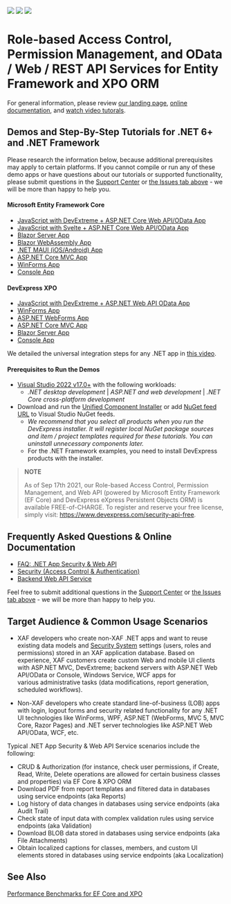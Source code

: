 <!-- default badges list -->
![](https://img.shields.io/endpoint?url=https://codecentral.devexpress.com/api/v1/VersionRange/128594809/23.1.1%2B)
[![](https://img.shields.io/badge/Open_in_DevExpress_Support_Center-FF7200?style=flat-square&logo=DevExpress&logoColor=white)](https://supportcenter.devexpress.com/ticket/details/E4908)
[![](https://img.shields.io/badge/📖_How_to_use_DevExpress_Examples-e9f6fc?style=flat-square)](https://docs.devexpress.com/GeneralInformation/403183)
<!-- default badges end -->

# Role-based Access Control, Permission Management, and OData / Web / REST API Services for Entity Framework and XPO ORM

For general information, please review [our landing page](https://www.devexpress.com/products/net/application_framework/security.xml), [online documentation](https://docs.devexpress.com/eXpressAppFramework/403394/backend-web-api-service), and [watch video tutorals](https://www.youtube.com/playlist?list=PL8h4jt35t1wiM1IOux04-8DiofuMEB33G).

## Demos and Step-By-Step Tutorials for .NET 6+ and .NET Framework
Please research the information below, because additional prerequisites may apply to certain platforms. If you cannot compile or run any of these demo apps or have questions about our tutorials or supported functionality, please submit questions in the [Support Center](https://www.devexpress.com/ask) or [the Issues tab above](https://github.com/DevExpress-Examples/XAF_how-to-use-the-integrated-mode-of-the-security-system-in-non-xaf-applications-e4908/issues) - we will be more than happy to help you.

#### Microsoft Entity Framework Core
- [JavaScript with DevExtreme + ASP.NET Core Web API/OData App](/EFCore/ASP.NetCore/DevExtreme.OData)
- [JavaScript with Svelte + ASP.NET Core Web API/OData App](https://github.com/oliversturm/demo-dx-webapi-js/tree/stage-4)
- [Blazor Server App](/EFCore/ASP.NetCore/Blazor.ServerSide)
- [Blazor WebAssembly App](/EFCore/ASP.NetCore/Blazor.WebAssembly)
- [.NET MAUI (iOS/Android) App](/EFCore/MAUI)
- [ASP.NET Core MVC App](/EFCore/ASP.NetCore/MVC)
- [WinForms App](/EFCore/WinForms)
- [Console App](/EFCore/Console)

#### DevExpress XPO
 - [JavaScript with DevExtreme + ASP.NET Web API OData App](/XPO/ASP.NetCore/DevExtreme.OData)
 - [WinForms App](/XPO/WinForms)
 - [ASP.NET WebForms App](/XPO/ASP.NET/WebForms)
 - [ASP.NET Core MVC App](/XPO/ASP.NetCore/MVC)
 - [Blazor Server App](/XPO/ASP.NetCore/Blazor.ServerSide)
 - [Console App](/XPO/Console)

We detailed the universal integration steps for any .NET app in [this video](https://www.youtube.com/watch?v=o1q4GqFgSFE).

#### Prerequisites to Run the Demos

- [Visual Studio 2022 v17.0+](https://visualstudio.microsoft.com/vs/) with the following workloads:
  - *.NET desktop development*  |  *ASP.NET and web development*  |  *.NET Core cross-platform development*
- Download and run the [Unified Component Installer](https://www.devexpress.com/Products/Try/) or add [NuGet feed URL](https://docs.devexpress.com/GeneralInformation/116042/installation/install-devexpress-controls-using-nuget-packages/obtain-your-nuget-feed-url) to Visual Studio NuGet feeds.
  - *We recommend that you select all products when you run the DevExpress installer. It will register local NuGet package sources and item / project templates required for these tutorials. You can uninstall unnecessary components later.*
  - For the .NET Framework examples, you need to install DevExpress products with the installer.

> **NOTE** 
>
> As of Sep 17th 2021, our Role-based Access Control, Permission Management, and Web API (powered by Microsoft Entity Framework (EF Core) and DevExpress eXpress  Persistent Objects ORM) is available FREE-of-CHARGE. To register and reserve your free license, simply visit: https://www.devexpress.com/security-api-free.


## Frequently Asked Questions & Online Documentation
- [FAQ: .NET App Security & Web API](https://supportcenter.devexpress.com/ticket/details/t886740/)
- [Security (Access Control & Authentication)](https://docs.devexpress.com/eXpressAppFramework/113366/data-security-and-safety/security-system)
- [Backend Web API Service](https://docs.devexpress.com/eXpressAppFramework/403394/backend-web-api-service)

Feel free to submit additional questions in the [Support Center](https://www.devexpress.com/ask) or [the Issues tab above](https://github.com/DevExpress-Examples/XAF_how-to-use-the-integrated-mode-of-the-security-system-in-non-xaf-applications-e4908/issues) - we will be more than happy to help you.

## Target Audience & Common Usage Scenarios

- XAF developers who create non-XAF .NET apps and want to reuse existing data models and [Security System](https://docs.devexpress.com/eXpressAppFramework/113366/concepts/security-system/security-system-overview) settings (users, roles and permissions) stored in an XAF application database. Based on experience, XAF customers create custom Web and mobile UI clients with ASP.NET MVC, DevExtreme; backend servers with ASP.NET Web API/OData or Console, Windows Service, WCF apps for various administrative tasks (data modifications, report generation, scheduled workflows).

- Non-XAF developers who create standard line-of-business (LOB) apps with login, logout forms and security related functionality for any .NET UI technologies like WinForms, WPF, ASP.NET (WebForms, MVC 5, MVC Core, Razor Pages) and .NET server technologies like ASP.NET Web API/OData, WCF, etc.

Typical .NET App Security & Web API Service scenarios include the following:

- CRUD & Authorization (for instance, check user permissions, if Create, Read, Write, Delete operations are allowed for certain business classes and properties) via EF Core & XPO ORM
- Download PDF from report templates and filtered data in databases using service endpoints (aka Reports)
- Log history of data changes in databases using service endpoints (aka Audit Trail)
- Check state of input data with complex validation rules using service endpoints (aka Validation)
- Download BLOB data stored in databases using service endpoints (aka File Attachments)
- Obtain localized captions for classes, members, and custom UI elements stored in databases using service endpoints (aka Localization)

## See Also
[Performance Benchmarks for EF Core and XPO](/Benchmarks)
